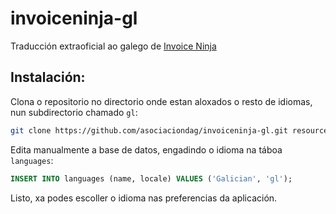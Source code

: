 # invoiceninja-gl

Traducción extraoficial ao galego de [Invoice Ninja](http://invoiceninja.com/)

## Instalación:

Clona o repositorio no directorio onde estan aloxados o resto de idiomas, nun subdirectorio chamado `gl`:

```sh
git clone https://github.com/asociaciondag/invoiceninja-gl.git resources/lang/gl
```

Edita manualmente a base de datos, engadindo o idioma na táboa `languages`:

```sql
INSERT INTO languages (name, locale) VALUES ('Galician', 'gl');
```

Listo, xa podes escoller o idioma nas preferencias da aplicación.

